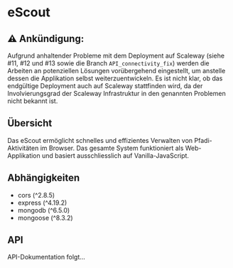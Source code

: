 # eScout
## ⚠️ Ankündigung:
Aufgrund anhaltender Probleme mit dem Deployment auf Scaleway (siehe #11, #12 und #13 sowie die Branch `API_connectivity_fix`) werden die Arbeiten an potenziellen Lösungen vorübergehend eingestellt, um anstelle dessen die Applikation selbst weiterzuentwickeln.
Es ist nicht klar, ob das endgültige Deployment auch auf Scaleway stattfinden wird, da der Involvierungsgrad der Scaleway Infrastruktur in den genannten Problemen nicht bekannt ist.

## Übersicht
Das eScout ermöglicht schnelles und effizientes Verwalten von Pfadi-Aktivitäten im Browser.
Das gesamte System funktioniert als Web-Applikation und basiert ausschliesslich auf Vanilla-JavaScript.


## Abhängigkeiten
- cors (^2.8.5)
- express (^4.19.2)
- mongodb (^6.5.0)
- mongoose (^8.3.2)

## API
API-Dokumentation folgt...

